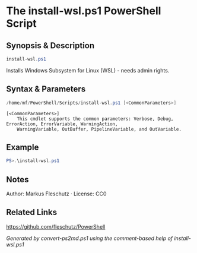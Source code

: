 # The install-wsl.ps1 PowerShell Script

## Synopsis & Description
```powershell
install-wsl.ps1
```

Installs Windows Subsystem for Linux (WSL) - needs admin rights.

## Syntax & Parameters
```powershell
/home/mf/PowerShell/Scripts/install-wsl.ps1 [<CommonParameters>]
```

```
[<CommonParameters>]
    This cmdlet supports the common parameters: Verbose, Debug, ErrorAction, ErrorVariable, WarningAction, 
    WarningVariable, OutBuffer, PipelineVariable, and OutVariable.
```

## Example
```powershell
PS>.\install-wsl.ps1
```


## Notes
Author: Markus Fleschutz · License: CC0

## Related Links
https://github.com/fleschutz/PowerShell

*Generated by convert-ps2md.ps1 using the comment-based help of install-wsl.ps1*
